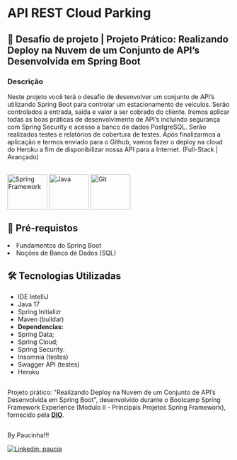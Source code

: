 # API REST Cloud Parking

## 🚀 Desafio de projeto | Projeto Prático: Realizando Deploy na Nuvem de um Conjunto de API’s Desenvolvida em Spring Boot 

### Descrição

Neste projeto você terá o desafio de desenvolver um conjunto de API’s utilizando Spring Boot para controlar um estacionamento de veículos. Serão controlados a entrada, saída e valor a ser cobrado do cliente. Iremos aplicar todas as boas práticas de desenvolvimento de API’s incluindo segurança com Spring Security e acesso a banco de dados PostgreSQL. Serão realizados testes e relatórios de cobertura de testes. Após finalizarmos a aplicação e termos enviado para o Github, vamos fazer o deploy na cloud do Heroku a fim de disponibilizar nossa API para a Internet. (Full-Stack | Avançado)

<div style="display: inline_block"><br>
 <img align="center" alt="Spring Framework" height="80" width="90" src="https://cdn.jsdelivr.net/gh/devicons/devicon/icons/spring/spring-original.svg"/>
 <img align="center" alt="Java" height="80" width="90" src="https://cdn.jsdelivr.net/gh/devicons/devicon/icons/java/java-original.svg"/>
 <img align="center" alt="Git" height="80" width="90" src="https://cdn.jsdelivr.net/gh/devicons/devicon/icons/git/git-original.svg"/>
</div>

## 🧩 Pré-requistos
 
 <li>Fundamentos do Spring Boot</li>

 <li>Noções de Banco de Dados (SQL)</li> 
  
 <h2>🛠 Tecnologias Utilizadas</h2>

<ul>
    <li>IDE IntelliJ</li>
    <li>Java 17</li>
    <li>Spring Initializr</li>
    <li>Maven (buildar)</li>
    <li><strong>Dependencias:</strong></li>
    <li>Spring Data;</li>
    <li>Spring Cloud;</li>
    <li>Spring Security.</li>
    <li>Insomnia (testes)</li>
    <li>Swagger API (testes)</li>
    <li>Heroku</li>
</ul>

##

Projeto prático: "Realizando Deploy na Nuvem de um Conjunto de API’s Desenvolvida em Spring Boot", desenvolvido durante o Bootcamp Spring Framework Experience (Modulo II - Principais Projetos Spring Framework), fornecido pela [**DIO**](https://www.dio.me/).

##

By Paucinha!!!

[![Linkedin: paucia](https://img.shields.io/badge/Paucia-blue?style=flat-square&logo=Linkedin&logoColor=white&link=https://www.linkedin.com/in/paucia-lisboa/)](https://www.linkedin.com/in/paucia-lisboa/)

